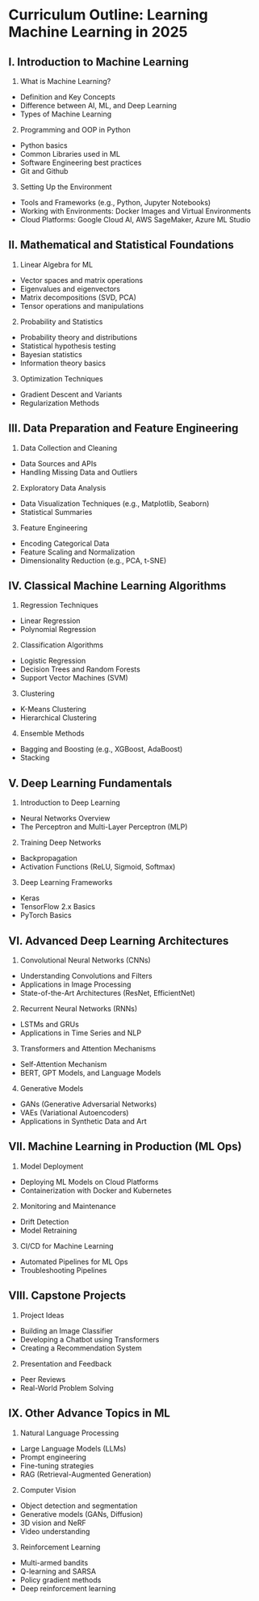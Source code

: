 # Curriculum Outline: Learning Machine Learning in 2025
## I. Introduction to Machine Learning
1.	What is Machine Learning?
- Definition and Key Concepts
- Difference between AI, ML, and Deep Learning
- Types of Machine Learning
2.	Programming and OOP in Python
- Python basics
- Common Libraries used in ML
- Software Engineering best practices
- Git and Github
3.	Setting Up the Environment
- Tools and Frameworks (e.g., Python, Jupyter Notebooks)
- Working with Environments: Docker Images and Virtual Environments
- Cloud Platforms: Google Cloud AI, AWS SageMaker, Azure ML Studio
## II. Mathematical and Statistical Foundations
1.	Linear Algebra for ML
- Vector spaces and matrix operations
- Eigenvalues and eigenvectors
- Matrix decompositions (SVD, PCA)
- Tensor operations and manipulations
2.	Probability and Statistics
- Probability theory and distributions
- Statistical hypothesis testing
- Bayesian statistics
- Information theory basics
3.	Optimization Techniques
- Gradient Descent and Variants
- Regularization Methods

## III. Data Preparation and Feature Engineering
1.	Data Collection and Cleaning
- Data Sources and APIs
- Handling Missing Data and Outliers
2.	Exploratory Data Analysis
- Data Visualization Techniques (e.g., Matplotlib, Seaborn)
- Statistical Summaries
3.	Feature Engineering
- Encoding Categorical Data
- Feature Scaling and Normalization
- Dimensionality Reduction (e.g., PCA, t-SNE)
## IV. Classical Machine Learning Algorithms
1.	Regression Techniques
- Linear Regression
- Polynomial Regression
2.	Classification Algorithms
- Logistic Regression
- Decision Trees and Random Forests
- Support Vector Machines (SVM)
3.	Clustering
- K-Means Clustering
- Hierarchical Clustering
4.	Ensemble Methods
- Bagging and Boosting (e.g., XGBoost, AdaBoost)
- Stacking

## V. Deep Learning Fundamentals
1.	Introduction to Deep Learning
- Neural Networks Overview
- The Perceptron and Multi-Layer Perceptron (MLP)
2.	Training Deep Networks
- Backpropagation
- Activation Functions (ReLU, Sigmoid, Softmax)
3.	Deep Learning Frameworks
- Keras
- TensorFlow 2.x Basics
- PyTorch Basics

## VI. Advanced Deep Learning Architectures
1.	Convolutional Neural Networks (CNNs)
- Understanding Convolutions and Filters
- Applications in Image Processing
- State-of-the-Art Architectures (ResNet, EfficientNet)
2.	Recurrent Neural Networks (RNNs)
- LSTMs and GRUs
- Applications in Time Series and NLP
3.	Transformers and Attention Mechanisms
- Self-Attention Mechanism
- BERT, GPT Models, and Language Models
4.	Generative Models
- GANs (Generative Adversarial Networks)
- VAEs (Variational Autoencoders)
- Applications in Synthetic Data and Art

##  VII. Machine Learning in Production (ML Ops)
1.	Model Deployment
- Deploying ML Models on Cloud Platforms
- Containerization with Docker and Kubernetes
2.	Monitoring and Maintenance
- Drift Detection
- Model Retraining
3.	CI/CD for Machine Learning
- Automated Pipelines for ML Ops
- Troubleshooting Pipelines

## VIII. Capstone Projects
1.	Project Ideas
- Building an Image Classifier
- Developing a Chatbot using Transformers
- Creating a Recommendation System
2.	Presentation and Feedback
- Peer Reviews
- Real-World Problem Solving

## IX. Other Advance Topics in ML
1. Natural Language Processing
- Large Language Models (LLMs)
- Prompt engineering
- Fine-tuning strategies
- RAG (Retrieval-Augmented Generation)
2. Computer Vision
- Object detection and segmentation
- Generative models (GANs, Diffusion)
- 3D vision and NeRF
- Video understanding
3. Reinforcement Learning
- Multi-armed bandits
- Q-learning and SARSA
- Policy gradient methods
- Deep reinforcement learning

